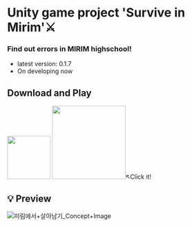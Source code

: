 # Unity game project 'Survive in Mirim'⚔
### Find out errors in MIRIM highschool!
* latest version: 0.1.7
* On developing now

## Download and Play
<img width="100" src="https://user-images.githubusercontent.com/53461080/110714357-91c72080-8246-11eb-820d-0fde29f4ce26.jpg"></img>
<a target="blank_" href="https://play.google.com/store/apps/details?id=kr.hs.emirim.surviveinmirim"> <img width="170" src="https://user-images.githubusercontent.com/53461080/110714513-de126080-8246-11eb-9e35-add97a26accd.png"></img></a>↖Click it!


## 💡 Preview
![미림에서+살아남기_Concept+Image](https://user-images.githubusercontent.com/53461080/99349138-9144fb80-28de-11eb-9e4d-5725242d3130.png)
